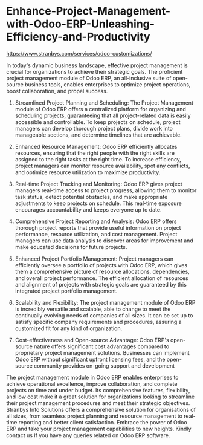 # Enhance-Project-Management-with-Odoo-ERP-Unleashing-Efficiency-and-Productivity
https://www.stranbys.com/services/odoo-customizations/

In today's dynamic business landscape, effective project management is crucial for organizations to achieve their strategic goals. The proficient project management module of Odoo ERP, an all-inclusive suite of open-source business tools, enables enterprises to optimize project operations, boost collaboration, and propel success.

1) Streamlined Project Planning and Scheduling:
The Project Management module of Odoo ERP offers a centralized platform for organizing and scheduling projects, guaranteeing that all project-related data is easily accessible and controllable. To keep projects on schedule, project managers can develop thorough project plans, divide work into manageable sections, and determine timelines that are achievable.

2) Enhanced Resource Management:
Odoo ERP efficiently allocates resources, ensuring that the right people with the right skills are assigned to the right tasks at the right time. To increase efficiency, project managers can monitor resource availability, spot any conflicts, and optimize resource utilization to maximize productivity.

3) Real-time Project Tracking and Monitoring:
Odoo ERP gives project managers real-time access to project progress, allowing them to monitor task status, detect potential obstacles, and make appropriate adjustments to keep projects on schedule. This real-time exposure encourages accountability and keeps everyone up to date.

4) Comprehensive Project Reporting and Analysis:
Odoo ERP offers thorough project reports that provide useful information on project performance, resource utilization, and cost management. Project managers can use data analysis to discover areas for improvement and make educated decisions for future projects.

5) Enhanced Project Portfolio Management:
Project managers can efficiently oversee a portfolio of projects with Odoo ERP, which gives them a comprehensive picture of resource allocations, dependencies, and overall project performance. The efficient allocation of resources and alignment of projects with strategic goals are guaranteed by this integrated project portfolio management.

6) Scalability and Flexibility:
The project management module of Odoo ERP is incredibly versatile and scalable, able to change to meet the continually evolving needs of companies of all sizes. It can be set up to satisfy specific company requirements and procedures, assuring a customized fit for any kind of organization.

7) Cost-effectiveness and Open-source Advantage:
Odoo ERP's open-source nature offers significant cost advantages compared to proprietary project management solutions. Businesses can implement Odoo ERP without significant upfront licensing fees, and the open-source community provides on-going support and development

The project management module in Odoo ERP enables enterprises to achieve operational excellence, improve collaboration, and complete projects on time and under budget. Its comprehensive features, flexibility, and low cost make it a great solution for organizations looking to streamline their project management procedures and meet their strategic objectives. 
Stranbys Info Solutions offers a comprehensive solution for organisations of all sizes, from seamless project planning and resource management to real-time reporting and better client satisfaction. Embrace the power of Odoo ERP and take your project management capabilities to new heights. Kindly contact us If you have any queries related on Odoo ERP software.
